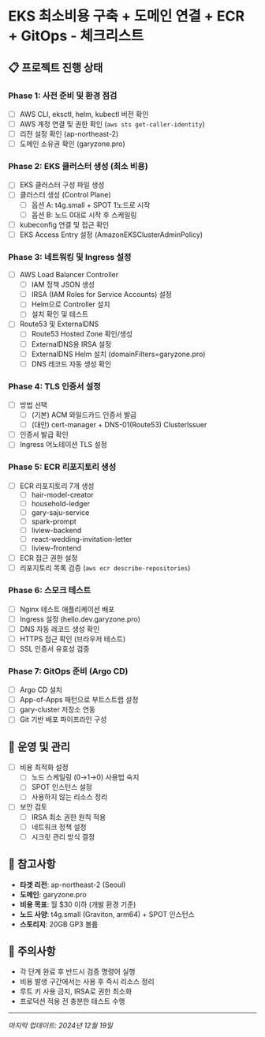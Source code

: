 # EKS 최소비용 구축 + 도메인 연결 + ECR + GitOps - 체크리스트

## 📋 프로젝트 진행 상태

### Phase 1: 사전 준비 및 환경 점검

- [ ] AWS CLI, eksctl, helm, kubectl 버전 확인
- [ ] AWS 계정 연결 및 권한 확인 (`aws sts get-caller-identity`)
- [ ] 리전 설정 확인 (ap-northeast-2)
- [ ] 도메인 소유권 확인 (garyzone.pro)

### Phase 2: EKS 클러스터 생성 (최소 비용)

- [ ] EKS 클러스터 구성 파일 생성
- [ ] 클러스터 생성 (Control Plane)
  - [ ] 옵션 A: t4g.small + SPOT 1노드로 시작
  - [ ] 옵션 B: 노드 0대로 시작 후 스케일링
- [ ] kubeconfig 연결 및 접근 확인
- [ ] EKS Access Entry 설정 (AmazonEKSClusterAdminPolicy)

### Phase 3: 네트워킹 및 Ingress 설정

- [ ] AWS Load Balancer Controller
  - [ ] IAM 정책 JSON 생성
  - [ ] IRSA (IAM Roles for Service Accounts) 설정
  - [ ] Helm으로 Controller 설치
  - [ ] 설치 확인 및 테스트
- [ ] Route53 및 ExternalDNS
  - [ ] Route53 Hosted Zone 확인/생성
  - [ ] ExternalDNS용 IRSA 설정
  - [ ] ExternalDNS Helm 설치 (domainFilters=garyzone.pro)
  - [ ] DNS 레코드 자동 생성 확인

### Phase 4: TLS 인증서 설정

- [ ] 방법 선택
  - [ ] (기본) ACM 와일드카드 인증서 발급
  - [ ] (대안) cert-manager + DNS-01(Route53) ClusterIssuer
- [ ] 인증서 발급 확인
- [ ] Ingress 어노테이션 TLS 설정

### Phase 5: ECR 리포지토리 생성

- [ ] ECR 리포지토리 7개 생성
  - [ ] hair-model-creator
  - [ ] household-ledger
  - [ ] gary-saju-service
  - [ ] spark-prompt
  - [ ] liview-backend
  - [ ] react-wedding-invitation-letter
  - [ ] liview-frontend
- [ ] ECR 접근 권한 설정
- [ ] 리포지토리 목록 검증 (`aws ecr describe-repositories`)

### Phase 6: 스모크 테스트

- [ ] Nginx 테스트 애플리케이션 배포
- [ ] Ingress 설정 (hello.dev.garyzone.pro)
- [ ] DNS 자동 레코드 생성 확인
- [ ] HTTPS 접근 확인 (브라우저 테스트)
- [ ] SSL 인증서 유효성 검증

### Phase 7: GitOps 준비 (Argo CD)

- [ ] Argo CD 설치
- [ ] App-of-Apps 패턴으로 부트스트랩 설정
- [ ] gary-cluster 저장소 연동
- [ ] Git 기반 배포 파이프라인 구성

## 🔧 운영 및 관리

- [ ] 비용 최적화 설정
  - [ ] 노드 스케일링 (0→1→0) 사용법 숙지
  - [ ] SPOT 인스턴스 설정
  - [ ] 사용하지 않는 리소스 정리
- [ ] 보안 검토
  - [ ] IRSA 최소 권한 원칙 적용
  - [ ] 네트워크 정책 설정
  - [ ] 시크릿 관리 방식 결정

## 📝 참고사항

- **타겟 리전**: ap-northeast-2 (Seoul)
- **도메인**: garyzone.pro
- **비용 목표**: 월 $30 이하 (개발 환경 기준)
- **노드 사양**: t4g.small (Graviton, arm64) + SPOT 인스턴스
- **스토리지**: 20GB GP3 볼륨

## 🚨 주의사항

- 각 단계 완료 후 반드시 검증 명령어 실행
- 비용 발생 구간에서는 사용 후 즉시 리소스 정리
- 루트 키 사용 금지, IRSA로 권한 최소화
- 프로덕션 적용 전 충분한 테스트 수행

---

_마지막 업데이트: 2024년 12월 19일_
